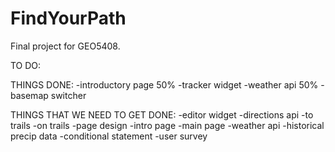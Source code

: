 # FindYourPath
Final project for GEO5408.

TO DO:

THINGS DONE:
-introductory page 50%
-tracker widget
-weather api 50%
-basemap switcher


THINGS THAT WE NEED TO GET DONE:
-editor widget
-directions api
  -to trails
  -on trails
-page design
  -intro page
  -main page
-weather api
  -historical precip data
  -conditional statement
  -user survey

